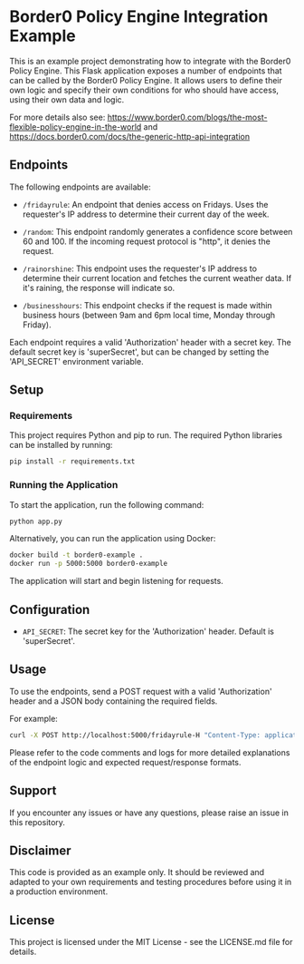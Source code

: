 # Border0 Policy Engine Integration Example

This is an example project demonstrating how to integrate with the Border0 Policy Engine. This Flask application exposes a number of endpoints that can be called by the Border0 Policy Engine. It allows users to define their own logic and specify their own conditions for who should have access, using their own data and logic.

For more details also see:
https://www.border0.com/blogs/the-most-flexible-policy-engine-in-the-world
and 
https://docs.border0.com/docs/the-generic-http-api-integration

## Endpoints

The following endpoints are available:

- `/fridayrule`: An endpoint that denies access on Fridays. Uses the requester's IP address to determine their current day of the week.

- `/random`: This endpoint randomly generates a confidence score between 60 and 100. If the incoming request protocol is "http", it denies the request.

- `/rainorshine`: This endpoint uses the requester's IP address to determine their current location and fetches the current weather data. If it's raining, the response will indicate so.

- `/businesshours`: This endpoint checks if the request is made within business hours (between 9am and 6pm local time, Monday through Friday).

Each endpoint requires a valid 'Authorization' header with a secret key. The default secret key is 'superSecret', but can be changed by setting the 'API_SECRET' environment variable.



## Setup

### Requirements

This project requires Python and pip to run. The required Python libraries can be installed by running:

```bash
pip install -r requirements.txt
```

### Running the Application

To start the application, run the following command:

```bash
python app.py
```

Alternatively, you can run the application using Docker:

```bash
docker build -t border0-example .
docker run -p 5000:5000 border0-example
```

The application will start and begin listening for requests.

## Configuration

- `API_SECRET`: The secret key for the 'Authorization' header. Default is 'superSecret'.

## Usage

To use the endpoints, send a POST request with a valid 'Authorization' header and a JSON body containing the required fields.

For example:

```bash
curl -X POST http://localhost:5000/fridayrule-H "Content-Type: application/json" -d '{"ip":"1.2.3.4","user":"example@border0.com","protocol":"ssh"}'
```

Please refer to the code comments and logs for more detailed explanations of the endpoint logic and expected request/response formats.

## Support

If you encounter any issues or have any questions, please raise an issue in this repository.

## Disclaimer

This code is provided as an example only. It should be reviewed and adapted to your own requirements and testing procedures before using it in a production environment.

## License

This project is licensed under the MIT License - see the LICENSE.md file for details.
